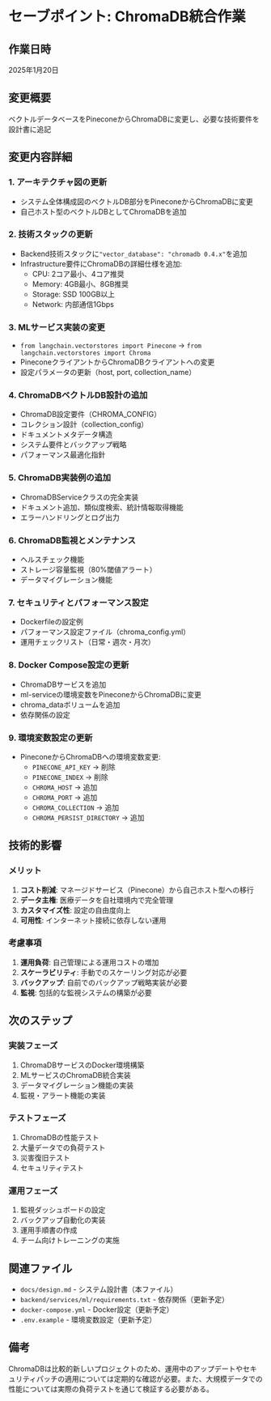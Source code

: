 # セーブポイント: ChromaDB統合作業

## 作業日時
2025年1月20日

## 変更概要
ベクトルデータベースをPineconeからChromaDBに変更し、必要な技術要件を設計書に追記

## 変更内容詳細

### 1. アーキテクチャ図の更新
- システム全体構成図のベクトルDB部分をPineconeからChromaDBに変更
- 自己ホスト型のベクトルDBとしてChromaDBを追加

### 2. 技術スタックの更新
- Backend技術スタックに`"vector_database": "chromadb 0.4.x"`を追加
- Infrastructure要件にChromaDBの詳細仕様を追加:
  - CPU: 2コア最小、4コア推奨
  - Memory: 4GB最小、8GB推奨
  - Storage: SSD 100GB以上
  - Network: 内部通信1Gbps

### 3. MLサービス実装の変更
- `from langchain.vectorstores import Pinecone` → `from langchain.vectorstores import Chroma`
- PineconeクライアントからChromaDBクライアントへの変更
- 設定パラメータの更新（host, port, collection_name）

### 4. ChromaDBベクトルDB設計の追加
- ChromaDB設定要件（CHROMA_CONFIG）
- コレクション設計（collection_config）
- ドキュメントメタデータ構造
- システム要件とバックアップ戦略
- パフォーマンス最適化指針

### 5. ChromaDB実装例の追加
- ChromaDBServiceクラスの完全実装
- ドキュメント追加、類似度検索、統計情報取得機能
- エラーハンドリングとログ出力

### 6. ChromaDB監視とメンテナンス
- ヘルスチェック機能
- ストレージ容量監視（80%閾値アラート）
- データマイグレーション機能

### 7. セキュリティとパフォーマンス設定
- Dockerfileの設定例
- パフォーマンス設定ファイル（chroma_config.yml）
- 運用チェックリスト（日常・週次・月次）

### 8. Docker Compose設定の更新
- ChromaDBサービスを追加
- ml-serviceの環境変数をPineconeからChromaDBに変更
- chroma_dataボリュームを追加
- 依存関係の設定

### 9. 環境変数設定の更新
- PineconeからChromaDBへの環境変数変更:
  - `PINECONE_API_KEY` → 削除
  - `PINECONE_INDEX` → 削除
  - `CHROMA_HOST` → 追加
  - `CHROMA_PORT` → 追加
  - `CHROMA_COLLECTION` → 追加
  - `CHROMA_PERSIST_DIRECTORY` → 追加

## 技術的影響

### メリット
1. **コスト削減**: マネージドサービス（Pinecone）から自己ホスト型への移行
2. **データ主権**: 医療データを自社環境内で完全管理
3. **カスタマイズ性**: 設定の自由度向上
4. **可用性**: インターネット接続に依存しない運用

### 考慮事項
1. **運用負荷**: 自己管理による運用コストの増加
2. **スケーラビリティ**: 手動でのスケーリング対応が必要
3. **バックアップ**: 自前でのバックアップ戦略実装が必要
4. **監視**: 包括的な監視システムの構築が必要

## 次のステップ

### 実装フェーズ
1. ChromaDBサービスのDocker環境構築
2. MLサービスのChromaDB統合実装
3. データマイグレーション機能の実装
4. 監視・アラート機能の実装

### テストフェーズ
1. ChromaDBの性能テスト
2. 大量データでの負荷テスト
3. 災害復旧テスト
4. セキュリティテスト

### 運用フェーズ
1. 監視ダッシュボードの設定
2. バックアップ自動化の実装
3. 運用手順書の作成
4. チーム向けトレーニングの実施

## 関連ファイル
- `docs/design.md` - システム設計書（本ファイル）
- `backend/services/ml/requirements.txt` - 依存関係（更新予定）
- `docker-compose.yml` - Docker設定（更新予定）
- `.env.example` - 環境変数設定（更新予定）

## 備考
ChromaDBは比較的新しいプロジェクトのため、運用中のアップデートやセキュリティパッチの適用については定期的な確認が必要。また、大規模データでの性能については実際の負荷テストを通じて検証する必要がある。 